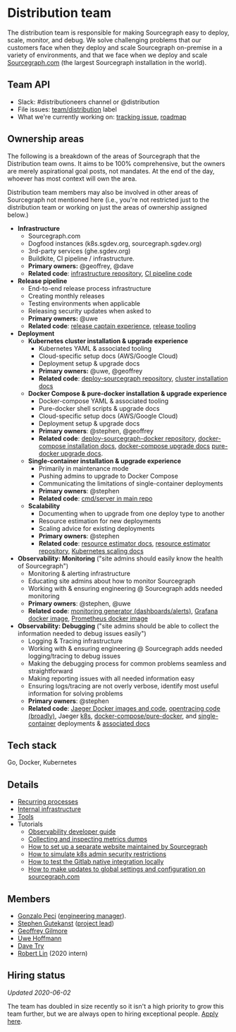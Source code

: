 # Distribution team

The distribution team is responsible for making Sourcegraph easy to deploy, scale, monitor, and debug. We solve challenging problems that our customers face when they deploy and scale Sourcegraph on-premise in a variety of environments, and that we face when we deploy and scale [Sourcegraph.com](https://sourcegraph.com/search) (the largest Sourcegraph installation in the world).

## Team API

- Slack: #distributioneers channel or @distribution
- File issues: [team/distribution](https://github.com/sourcegraph/sourcegraph/issues/new?labels=team/distribution) label
- What we're currently working on: [tracking issue](https://github.com/sourcegraph/sourcegraph/issues?q=is%3Aissue+is%3Aopen+label%3Ateam%2Fdistribution+label%3Atracking+distribution), [roadmap](https://docs.google.com/document/d/1cBsE9801DcBF9chZyMnxRdolqM_1c2pPyGQz15QAvYI/edit#heading=h.mi8zg2ql2uc6)

## Ownership areas

The following is a breakdown of the areas of Sourcegraph that the Distribution team owns. It aims to be 100% comprehensive, but the owners are merely aspirational goal posts, not mandates. At the end of the day, whoever has most context will own the area.

Distribution team members may also be involved in other areas of Sourcegraph not mentioned here (i.e., you're not restricted just to the distribution team or working on just the areas of ownership assigned below.)

- **Infrastructure**
    - Sourcegraph.com
    - Dogfood instances (k8s.sgdev.org, sourcegraph.sgdev.org)
    - 3rd-party services (ghe.sgdev.org)
    - Buildkite, CI pipeline / infrastructure.
    - **Primary owners:** @geoffrey, @dave
    - **Related code**: [infrastructure repository](https://github.com/sourcegraph/infrastructure), [CI pipeline code](https://sourcegraph.com/search?q=repo%3A%5Egithub%5C.com%2Fsourcegraph%2Fsourcegraph%24+file%3Abuild.sh%7C%2Fci%2F+count%3A1000&patternType=literal)
- **Release pipeline**
    - End-to-end release process infrastructure
    - Creating monthly releases
    - Testing environments when applicable
    - Releasing security updates when asked to
    - **Primary owners:** @uwe
    - **Related code**: [release captain experience](https://about.sourcegraph.com/handbook/engineering/releases#release-captain), [release tooling](https://sourcegraph.com/github.com/sourcegraph/sourcegraph/-/tree/dev/release)
- **Deployment**
    - **Kubernetes cluster installation & upgrade experience**
        - Kubernetes YAML & associated tooling
        - Cloud-specific setup docs (AWS/Google Cloud)
        - Deployment setup & upgrade docs
        - **Primary owners:** @uwe, @geoffrey
        - **Related code**: [deploy-sourcegraph repository](https://github.com/sourcegraph/deploy-sourcegraph), [cluster installation docs](https://sourcegraph.com/github.com/sourcegraph/sourcegraph/-/blob/doc/admin/install/cluster.md)
    - **Docker Compose & pure-docker installation & upgrade experience**
        - Docker-compose YAML & associated tooling
        - Pure-docker shell scripts & upgrade docs
        - Cloud-specific setup docs (AWS/Google Cloud)
        - Deployment setup & upgrade docs
        - **Primary owners**: @stephen, @geoffrey
        - **Related code**: [deploy-sourcegraph-docker repository](https://github.com/sourcegraph/deploy-sourcegraph-docker), [docker-compose installation docs](https://sourcegraph.com/github.com/sourcegraph/sourcegraph/-/tree/doc/admin/install/docker-compose), [docker-compose upgrade docs](https://sourcegraph.com/github.com/sourcegraph/sourcegraph/-/blob/doc/admin/updates/docker_compose.md) [pure-docker upgrade docs](https://sourcegraph.com/github.com/sourcegraph/sourcegraph/-/blob/doc/admin/updates/pure_docker.md).
    - **Single-container installation & upgrade experience**
        - Primarily in maintenance mode
        - Pushing admins to upgrade to Docker Compose
        - Communicating the limitations of single-container deployments
        - **Primary owners**: @stephen
        - **Related code**: [cmd/server in main repo](https://sourcegraph.com/search?q=repo:%5Egithub%5C.com/sourcegraph/sourcegraph%24+file:cmd/server/&patternType=regexp)
    - **Scalability**
        - Documenting when to upgrade from one deploy type to another
        - Resource estimation for new deployments
        - Scaling advice for existing deployments
        - **Primary owners**: @stephen
        - **Related code**: [resource estimator docs](https://docs.sourcegraph.com/admin/install/resource_estimator), [resource estimator repository](https://github.com/sourcegraph/resource-estimator), [Kubernetes scaling docs](https://docs.sourcegraph.com/admin/install/kubernetes/scale)
- **Observability: Monitoring** ("site admins should easily know the health of Sourcegraph")
    - Monitoring & alerting infrastructure
    - Educating site admins about how to monitor Sourcegraph
    - Working with & ensuring engineering @ Sourcegraph adds needed monitoring
    - **Primary owners**: @stephen, @uwe
    - **Related code**: [monitoring generator (dashboards/alerts)](https://sourcegraph.com/github.com/sourcegraph/sourcegraph/-/tree/monitoring), [Grafana docker image](https://sourcegraph.com/github.com/sourcegraph/sourcegraph/-/tree/docker-images/grafana), [Prometheus docker image](https://sourcegraph.com/github.com/sourcegraph/sourcegraph/-/tree/docker-images/prometheus)
- **Observability: Debugging** ("site admins should be able to collect the information needed to debug issues easily")
    - Logging & Tracing infrastructure
    - Working with & ensuring engineering @ Sourcegraph adds needed logging/tracing to debug issues
    - Making the debugging process for common problems seamless and straightforward
    - Making reporting issues with all needed information easy
    - Ensuring logs/tracing are not overly verbose, identify most useful information for solving problems
    - **Primary owners**: @stephen
    - **Related code**: [Jaeger Docker images and code](https://sourcegraph.com/search?q=repo:%5Egithub%5C.com/sourcegraph/sourcegraph%24+file:jaeger&patternType=literal), [opentracing code (broadly)](https://sourcegraph.com/search?q=repo:%5Egithub%5C.com/sourcegraph/sourcegraph%24+opentracing&patternType=literal), Jaeger [k8s](https://sourcegraph.com/search?q=repo:%5Egithub%5C.com/sourcegraph/deploy-sourcegraph%24+jaeger&patternType=literal), [docker-compose/pure-docker](https://sourcegraph.com/search?q=repo:%5Egithub%5C.com/sourcegraph/deploy-sourcegraph-docker%24+jaeger&patternType=literal), and [single-container](https://sourcegraph.com/search?q=repo:%5Egithub%5C.com/sourcegraph/sourcegraph%24+file:cmd/server+jaeger&patternType=literal) deployments & [associated docs](https://sourcegraph.com/search?q=repo:%5Egithub%5C.com/sourcegraph/sourcegraph%24+file:doc/admin/observability+jaeger%7Ctracing&patternType=regexp)

## Tech stack

Go, Docker, Kubernetes

## Details

* [Recurring processes](./recurring_processes.md)
* [Internal infrastructure](./internal_infrastructure.md)
* [Tools](./tools/index.md)
* Tutorials
  * [Observability developer guide](observability/index.md)
  * [Collecting and inspecting metrics dumps](metrics_dump.md)
  * [How to set up a separate website maintained by Sourcegraph](separate_website.md)
  * [How to simulate k8s admin security restrictions](k8s_admin_custom_policy.md)
  * [How to test the Gitlab native integration locally](gitlab_native_local.md)
  * [How to make updates to global settings and configuration on sourcegraph.com](update_sourcegraph_website.md)

## Members

- [Gonzalo Peci](../../../company/team/index.md#gonzalo-peci-hehim) ([engineering manager](../roles.md#engineering-manager)).
- [Stephen Gutekanst](../../../company/team/index.md#stephen-gutekanst) ([project lead](../roles.md#project-lead))
- [Geoffrey Gilmore](../../../company/team/index.md#geoffrey-gilmore)
- [Uwe Hoffmann](../../../company/team/index.md#uwe-hoffmann)
- [Dave Try](../../../company/team/index.md#dave-try)
- [Robert Lin](../../../company/team/index.md#robert-lin) (2020 intern)

## Hiring status

_Updated 2020-06-02_

The team has doubled in size recently so it isn't a high priority to grow this team further, but we are always open to hiring exceptional people. [Apply here](https://github.com/sourcegraph/careers/blob/master/job-descriptions/software-engineer-distribution.md).
